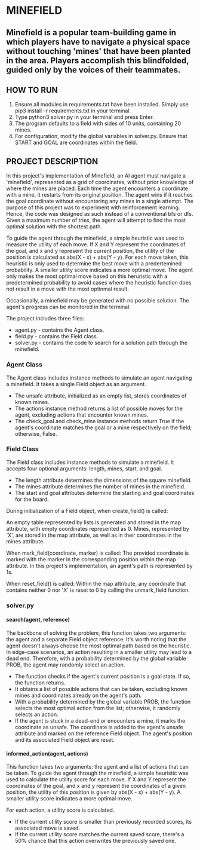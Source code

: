 # MINEFIELD

Minefield is a popular team-building game in which players have to navigate a physical space without touching 'mines' that have been planted in the area. Players accomplish this blindfolded, guided only by the voices of their teammates.
---

## HOW TO RUN

1. Ensure all modules in requirements.txt have been installed. Simply use pip3 install -r requirements.txt in your terminal.
2. Type python3 solver.py in your terminal and press Enter.
3. The program defaults to a field with sides of 10 units, containing 20 mines.
4. For configuration, modify the global variables in solver.py. Ensure that START and GOAL are coordinates within the field.

## PROJECT DESCRIPTION

In this project's implementation of Minefield, an AI agent must navigate a 'minefield', represented as a grid of coordinates, without prior knowledge of where the mines are placed. Each time the agent encounters a coordinate with a mine, it restarts from its original position. The agent wins if it reaches the goal coordinate without encountering any mines in a single attempt. The purpose of this project was to experiment with reinforcement learning. Hence, the code was designed as such instead of a conventional bfs or dfs. Given a maximum number of tries, the agent will attempt to find the most optimal solution with the shortest path.

To guide the agent through the minefield, a simple heuristic was used to measure the utility of each move. If X and Y represent the coordinates of the goal, and x and y represent the current position, the utility of the position is calculated as abs(X - x) + abs(Y - y). For each move taken, this heuristic is only used to determine the best move with a predertemined probability. A smaller utility score indicates a more optimal move. The agent only makes the most optimal move based on this heruristic with a predetermined probability to avoid cases where the heuristic function does not result in a move with the most optinmal result.

Occasionally, a minefield may be generated with no possible solution. The agent's progress can be monitored in the terminal.

The project includes three files:

* agent.py - contains the Agent class.
* field.py - contains the Field class.
* solver.py - contains the code to search for a solution path through the minefield.

### Agent Class

The Agent class includes instance methods to simulate an agent navigating a minefield. It takes a single Field object as an argument.

* The unsafe attribute, initialized as an empty list, stores coordinates of known mines.
* The actions instance method returns a list of possible moves for the agent, excluding actions that encounter known mines.
* The check_goal and check_mine instance methods return True if the agent's coordinate matches the goal or a mine respectively on the field; otherwise, False.

### Field Class

The Field class includes instance methods to simulate a minefield. It accepts four optional arguments: length, mines, start, and goal.

* The length attribute determines the dimensions of the square minefield.
* The mines attribute determines the number of mines in the minefield.
* The start and goal attributes determine the starting and goal coordinates for the board.

During initialization of a Field object, when create_field() is called:

An empty table represented by lists is generated and stored in the map attribute, with empty coordinates represented as 0.
Mines, represented by 'X', are stored in the map attribute, as well as in their coordinates in the mines attribute.

When mark_field(coordinate, marker) is called:
The provided coordinate is marked with the marker in the corresponding position within the map attribute.
In this project's implementation, an agent's path is represented by 1s.

When reset_field() is called:
Within the map attribute, any coordinate that contains neither 0 nor 'X' is reset to 0 by calling the unmark_field function.

### solver.py

#### search(agent, reference)

The backbone of solving the problem, this function takes two arguments: the agent and a separate Field object reference. It's worth noting that the agent doesn't always choose the most optimal path based on the heuristic. In edge-case scenarios, an action resulting in a smaller utility may lead to a dead end. Therefore, with a probability determined by the global variable PROB, the agent may randomly select an action.

* The function checks if the agent's current position is a goal state. If so, the function returns.
* It obtains a list of possible actions that can be taken, excluding known mines and coordinates already on the agent's path.
* With a probability determined by the global variable PROB, the function selects the most optimal action from the list; otherwise, it randomly selects an action.
* If the agent is stuck in a dead-end or encounters a mine, it marks the coordinate as unsafe. The coordinate is added to the agent's unsafe attribute and marked on the reference Field object. The agent's position and its associated Field object are reset.

#### informed_action(agent, actions)
This function takes two arguments: the agent and a list of actions that can be taken. To guide the agent through the minefield, a simple heuristic was used to calculate the utility score for each move. If X and Y represent the coordinates of the goal, and x and y represent the coordinates of a given position, the utility of this position is given by abs(X - x) + abs(Y - y). A smaller utility score indicates a more optimal move.

For each action, a utility score is calculated.
* If the current utility score is smaller than previously recorded scores, its associated move is saved.
* If the current utility score matches the current saved score, there's a 50% chance that this action overwrites the previously saved one.
